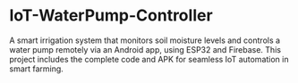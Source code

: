 # IoT-WaterPump-Controller
A smart irrigation system that monitors soil moisture levels and controls a water pump remotely via an Android app, using ESP32 and Firebase. This project includes the complete code and APK for seamless IoT automation in smart farming.
